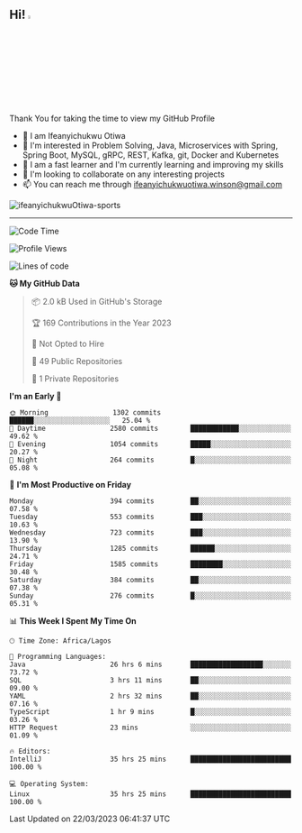 <!-- BLOG-POST-LIST:START --><!-- BLOG-POST-LIST:END -->

## Hi! <img src="https://media.giphy.com/media/hvRJCLFzcasrR4ia7z/giphy.gif" width="4%"> 

Thank You for taking the time to view my GitHub Profile

- 👋 I am Ifeanyichukwu Otiwa
- 👀 I'm interested in Problem Solving, Java, Microservices with Spring, Spring Boot, MySQL, gRPC, REST, Kafka, git, Docker and Kubernetes
- 🌱 I am a fast learner and I'm currently learning and improving my skills
- 💞️ I'm looking to collaborate on any interesting projects
- 📫 You can reach me through ifeanyichukwuotiwa.winson@gmail.com

<p align="left" marginTop="10px"> <img src="https://komarev.com/ghpvc/?username=ifeanyichukwuOtiwa-sports&label=Profile%20views&color=0e75b6&style=for-the-badge" alt="ifeanyichukwuOtiwa-sports" /> </p>

***

<!--START_SECTION:waka-->
![Code Time](http://img.shields.io/badge/Code%20Time-1%2C204%20hrs%2017%20mins-blue)

![Profile Views](http://img.shields.io/badge/Profile%20Views-0-blue)

![Lines of code](https://img.shields.io/badge/From%20Hello%20World%20I%27ve%20Written-1.7%20million%20lines%20of%20code-blue)

**🐱 My GitHub Data** 

> 📦 2.0 kB Used in GitHub's Storage 
 > 
> 🏆 169 Contributions in the Year 2023
 > 
> 🚫 Not Opted to Hire
 > 
> 📜 49 Public Repositories 
 > 
> 🔑 1 Private Repositories 
 > 
**I'm an Early 🐤** 

```text
🌞 Morning                1302 commits        ██████░░░░░░░░░░░░░░░░░░░   25.04 % 
🌆 Daytime                2580 commits        ████████████░░░░░░░░░░░░░   49.62 % 
🌃 Evening                1054 commits        █████░░░░░░░░░░░░░░░░░░░░   20.27 % 
🌙 Night                  264 commits         █░░░░░░░░░░░░░░░░░░░░░░░░   05.08 % 
```
📅 **I'm Most Productive on Friday** 

```text
Monday                   394 commits         ██░░░░░░░░░░░░░░░░░░░░░░░   07.58 % 
Tuesday                  553 commits         ███░░░░░░░░░░░░░░░░░░░░░░   10.63 % 
Wednesday                723 commits         ███░░░░░░░░░░░░░░░░░░░░░░   13.90 % 
Thursday                 1285 commits        ██████░░░░░░░░░░░░░░░░░░░   24.71 % 
Friday                   1585 commits        ████████░░░░░░░░░░░░░░░░░   30.48 % 
Saturday                 384 commits         ██░░░░░░░░░░░░░░░░░░░░░░░   07.38 % 
Sunday                   276 commits         █░░░░░░░░░░░░░░░░░░░░░░░░   05.31 % 
```


📊 **This Week I Spent My Time On** 

```text
🕑︎ Time Zone: Africa/Lagos

💬 Programming Languages: 
Java                     26 hrs 6 mins       ██████████████████░░░░░░░   73.72 % 
SQL                      3 hrs 11 mins       ██░░░░░░░░░░░░░░░░░░░░░░░   09.00 % 
YAML                     2 hrs 32 mins       ██░░░░░░░░░░░░░░░░░░░░░░░   07.16 % 
TypeScript               1 hr 9 mins         █░░░░░░░░░░░░░░░░░░░░░░░░   03.26 % 
HTTP Request             23 mins             ░░░░░░░░░░░░░░░░░░░░░░░░░   01.09 % 

🔥 Editors: 
IntelliJ                 35 hrs 25 mins      █████████████████████████   100.00 % 

💻 Operating System: 
Linux                    35 hrs 25 mins      █████████████████████████   100.00 % 
```


 Last Updated on 22/03/2023 06:41:37 UTC
<!--END_SECTION:waka-->

<!--
<p align="center">
![trophy](https://github-profile-trophy.vercel.app/?username=ifeanyichukwuOtiwa-sports&theme=onedark) (https://github.com/ryo-ma/github-profile-trophy)
</p>
-->

<!---
ifeanyi-otiwa/ifeanyi-otiwa is a ✨ special ✨ repository because its `README.md` (this file) appears on your GitHub profile.
You can click the Preview link to take a look at your changes.
--->
